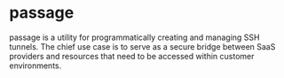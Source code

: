 # passage

passage is a utility for programmatically creating and managing SSH tunnels. The chief use case is to serve as a secure bridge between SaaS providers and resources that need to be accessed within customer environments.